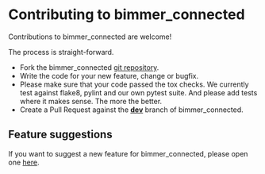 # Contributing to bimmer_connected

Contributions to bimmer_connected are welcome!

The process is straight-forward.

 - Fork the bimmer_connected [git repository](https://github.com/bimmerconnected/bimmer_connected).
 - Write the code for your new feature, change or bugfix.
 - Please make sure that your code passed the tox checks. We currently test against flake8, pylint and our own pytest suite. And please add tests where it makes sense. The more the better.
 - Create a Pull Request against the [**dev**](https://github.com/bimmerconnected/bimmer_connected/tree/dev) branch of bimmer_connected.

## Feature suggestions

If you want to suggest a new feature for bimmer_connected, please open one [here](https://github.com/bimmerconnected/bimmer_connected/issues/new?assignees=&labels=&template=feature_request.md&title=).
